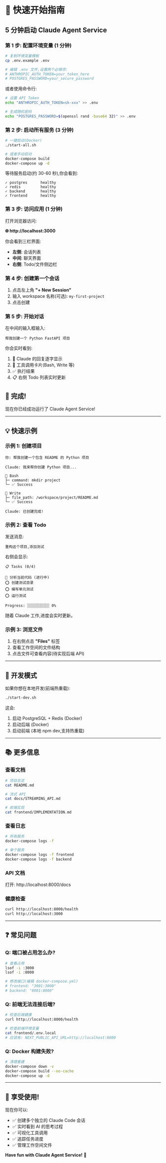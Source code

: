 # 🚀 快速开始指南

## 5 分钟启动 Claude Agent Service

### 第 1 步: 配置环境变量 (1 分钟)

```bash
# 复制环境变量模板
cp .env.example .env

# 编辑 .env 文件,设置两个必填项:
# ANTHROPIC_AUTH_TOKEN=your_token_here
# POSTGRES_PASSWORD=your_secure_password
```

或者使用命令行:
```bash
# 设置 API Token
echo "ANTHROPIC_AUTH_TOKEN=sk-xxx" >> .env

# 生成随机密码
echo "POSTGRES_PASSWORD=$(openssl rand -base64 32)" >> .env
```

### 第 2 步: 启动所有服务 (3 分钟)

```bash
# 一键启动(Docker)
./start-all.sh

# 或者手动启动
docker-compose build
docker-compose up -d
```

等待服务启动(约 30-60 秒),你会看到:
```
✓ postgres      healthy
✓ redis         healthy
✓ backend       healthy
✓ frontend      healthy
```

### 第 3 步: 访问应用 (1 分钟)

打开浏览器访问:

**🌐 http://localhost:3000**

你会看到三栏界面:
- **左侧**: 会话列表
- **中间**: 聊天界面
- **右侧**: Todo/文件侧边栏

### 第 4 步: 创建第一个会话

1. 点击左上角 **"+ New Session"**
2. 输入 workspace 名称(可选): `my-first-project`
3. 点击创建

### 第 5 步: 开始对话

在中间的输入框输入:

```
帮我创建一个 Python FastAPI 项目
```

你会实时看到:
1. 🤖 Claude 的回复逐字显示
2. 🔧 工具调用卡片(Bash, Write 等)
3. ✅ 执行结果
4. 📋 右侧 Todo 列表实时更新

## 🎉 完成!

现在你已经成功运行了 Claude Agent Service!

---

## 💡 快速示例

### 示例 1: 创建项目

```
你: 帮我创建一个包含 README 的 Python 项目

Claude: 我来帮你创建 Python 项目...

🔧 Bash
├─ command: mkdir project
└─ ✅ Success

🔧 Write
├─ file_path: /workspace/project/README.md
└─ ✅ Success

Claude: 已创建完成!
```

### 示例 2: 查看 Todo

发送消息:
```
重构这个项目,添加测试
```

右侧会显示:
```
📋 Tasks (0/4)

🔧 分析当前代码 (进行中)
⭕ 创建测试目录
⭕ 编写单元测试
⭕ 运行测试

Progress: ░░░░░░░░░░ 0%
```

随着 Claude 工作,进度会实时更新。

### 示例 3: 浏览文件

1. 在右侧点击 **"Files"** 标签
2. 查看工作空间的文件结构
3. 点击文件可查看内容(待实现后端 API)

---

## 🔧 开发模式

如果你想在本地开发(前端热重载):

```bash
./start-dev.sh
```

这会:
1. 启动 PostgreSQL + Redis (Docker)
2. 启动后端 (Docker)
3. 启动前端 (本地 npm dev,支持热重载)

---

## 📚 更多信息

### 查看文档
```bash
# 项目总览
cat README.md

# 流式 API
cat docs/STREAMING_API.md

# 前端实现
cat frontend/IMPLEMENTATION.md
```

### 查看日志
```bash
# 所有服务
docker-compose logs -f

# 单个服务
docker-compose logs -f frontend
docker-compose logs -f backend
```

### API 文档
打开: http://localhost:8000/docs

### 健康检查
```bash
curl http://localhost:8000/health
curl http://localhost:3000
```

---

## ❓ 常见问题

### Q: 端口被占用怎么办?

```bash
# 查看占用
lsof -i :3000
lsof -i :8000

# 修改端口(编辑 docker-compose.yml)
# frontend: "3001:3000"
# backend: "8001:8000"
```

### Q: 前端无法连接后端?

```bash
# 检查后端健康
curl http://localhost:8000/health

# 检查前端环境变量
cat frontend/.env.local
# 应该有: NEXT_PUBLIC_API_URL=http://localhost:8000
```

### Q: Docker 构建失败?

```bash
# 清理重建
docker-compose down -v
docker-compose build --no-cache
docker-compose up -d
```

---

## 🎊 享受使用!

现在你可以:
- ✅ 创建多个独立的 Claude Code 会话
- ✅ 实时看到 AI 的思考过程
- ✅ 可视化工具调用
- ✅ 追踪任务进度
- ✅ 管理工作空间文件

**Have fun with Claude Agent Service!** 🎉
